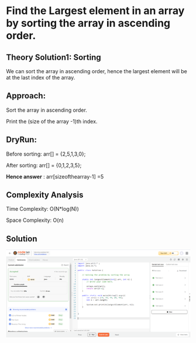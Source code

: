 # Find the Largest element in an array by sorting the array in ascending order.  

## Theory Solution1: Sorting

We can sort the array in ascending order, hence the largest element will be at the last index of the array. 

## Approach: 

Sort the array in ascending order.

Print the (size of the array -1)th index.

## DryRun: 

Before sorting: arr[] = {2,5,1,3,0};

After sorting: arr[] = {0,1,2,3,5};

**Hence answer** : arr[sizeofthearray-1] =5

## Complexity Analysis

Time Complexity: O(N*log(N))

Space Complexity: O(n)

## Solution

![Screenshot](i1.png)
